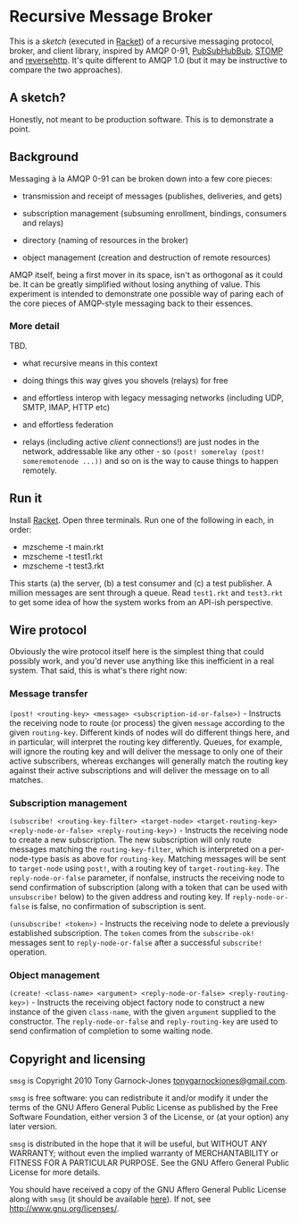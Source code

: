 # Recursive Message Broker

This is a *sketch* (executed in [Racket](http://racket-lang.org/)) of
a recursive messaging protocol, broker, and client library, inspired
by AMQP 0-91, [PubSubHubBub](http://code.google.com/p/pubsubhubbub/),
[STOMP](http://stomp.github.com/) and
[reversehttp](http://reversehttp.net/). It's quite different to AMQP
1.0 (but it may be instructive to compare the two approaches).

## A sketch?

Honestly, not meant to be production software. This is to demonstrate
a point.

## Background

Messaging à la AMQP 0-91 can be broken down into a few core pieces:

 - transmission and receipt of messages (publishes, deliveries, and gets)

 - subscription management (subsuming enrollment, bindings, consumers and relays)

 - directory (naming of resources in the broker)

 - object management (creation and destruction of remote resources)

AMQP itself, being a first mover in its space, isn't as orthogonal as
it could be. It can be greatly simplified without losing anything of
value. This experiment is intended to demonstrate one possible way of
paring each of the core pieces of AMQP-style messaging back to their
essences.

### More detail

TBD.

 - what recursive means in this context
 - doing things this way gives you shovels (relays) for free
 - and effortless interop with legacy messaging networks (including UDP, SMTP, IMAP, HTTP etc)
 - and effortless federation

 - relays (including active *client* connections!) are just nodes in
   the network, addressable like any other - so `(post! somerelay
   (post! someremotenode ...))` and so on is the way to cause things
   to happen remotely.

## Run it

Install [Racket](http://racket-lang.org/). Open three terminals. Run
one of the following in each, in order:

 - mzscheme -t main.rkt
 - mzscheme -t test1.rkt
 - mzscheme -t test3.rkt

This starts (a) the server, (b) a test consumer and (c) a test
publisher. A million messages are sent through a queue. Read
`test1.rkt` and `test3.rkt` to get some idea of how the system works
from an API-ish perspective.

## Wire protocol

Obviously the wire protocol itself here is the simplest thing that
could possibly work, and you'd never use anything like this
inefficient in a real system. That said, this is what's there right
now:

### Message transfer

`(post! <routing-key> <message> <subscription-id-or-false>)` -
Instructs the receiving node to route (or process) the given `message`
according to the given `routing-key`. Different kinds of nodes will do
different things here, and in particular, will interpret the routing
key differently. Queues, for example, will ignore the routing key and
will deliver the message to only one of their active subscribers,
whereas exchanges will generally match the routing key against their
active subscriptions and will deliver the message on to all matches.

### Subscription management

`(subscribe! <routing-key-filter> <target-node> <target-routing-key>
<reply-node-or-false> <reply-routing-key>)` - Instructs the receiving
node to create a new subscription. The new subscription will only
route messages matching the `routing-key-filter`, which is interpreted
on a per-node-type basis as above for `routing-key`. Matching messages
will be sent to `target-node` using `post!`, with a routing key of
`target-routing-key`. The `reply-node-or-false` parameter, if
nonfalse, instructs the receiving node to send confirmation of
subscription (along with a token that can be used with `unsubscribe!`
below) to the given address and routing key. If `reply-node-or-false`
is false, no confirmation of subscription is sent.

`(unsubscribe! <token>)` - Instructs the receiving node to delete a
previously established subscription. The `token` comes from the
`subscribe-ok!` messages sent to `reply-node-or-false` after a
successful `subscribe!` operation.

### Object management

`(create! <class-name> <argument> <reply-node-or-false>
<reply-routing-key>)` - Instructs the receiving object factory node to
construct a new instance of the given `class-name`, with the given
`argument` supplied to the constructor. The `reply-node-or-false` and
`reply-routing-key` are used to send confirmation of completion to
some waiting node.

## Copyright and licensing

`smsg` is Copyright 2010 Tony Garnock-Jones <tonygarnockjones@gmail.com>.

`smsg` is free software: you can redistribute it and/or modify it
under the terms of the GNU Affero General Public License as published
by the Free Software Foundation, either version 3 of the License, or
(at your option) any later version.

`smsg` is distributed in the hope that it will be useful, but WITHOUT
ANY WARRANTY; without even the implied warranty of MERCHANTABILITY or
FITNESS FOR A PARTICULAR PURPOSE.  See the GNU Affero General Public
License for more details.

You should have received a copy of the GNU Affero General Public
License along with `smsg` (it should be available [here](agpl.txt)).
If not, see <http://www.gnu.org/licenses/>.
